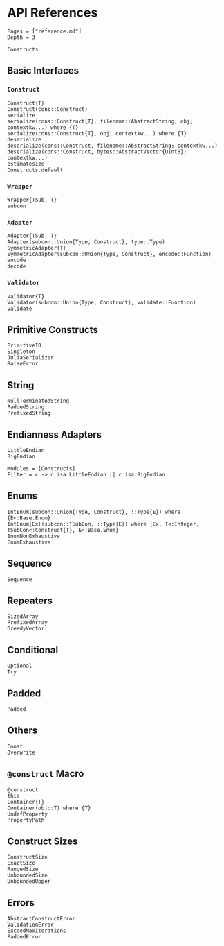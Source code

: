# API References

```@contents
Pages = ["reference.md"]
Depth = 3
```

```@docs
Constructs
```

## Basic Interfaces

### `Construct`

```@docs
Construct{T}
Construct(cons::Construct)
serialize
serialize(cons::Construct{T}, filename::AbstractString, obj; contextkw...) where {T}
serialize(cons::Construct{T}, obj; contextkw...) where {T}
deserialize
deserialize(cons::Construct, filename::AbstractString; contextkw...)
deserialize(cons::Construct, bytes::AbstractVector{UInt8}; contextkw...)
estimatesize
Constructs.default
```

### `Wrapper`

```@docs
Wrapper{TSub, T}
subcon
```

### `Adapter`

```@docs
Adapter{TSub, T}
Adapter(subcon::Union{Type, Construct}, type::Type)
SymmetricAdapter{T}
SymmetricAdapter(subcon::Union{Type, Construct}, encode::Function)
encode
decode
```

### `Validator`

```@docs
Validator{T}
Validator(subcon::Union{Type, Construct}, validate::Function)
validate
```

## Primitive Constructs

```@docs
PrimitiveIO
Singleton
JuliaSerializer
RaiseError
```

## String

```@docs
NullTerminatedString
PaddedString
PrefixedString
```

## Endianness Adapters

```@docs
LittleEndian
BigEndian
```

```@autodocs
Modules = [Constructs]
Filter = c -> c isa LittleEndian || c isa BigEndian
```

## Enums

```@docs
IntEnum(subcon::Union{Type, Construct}, ::Type{E}) where {E<:Base.Enum}
IntEnum{Ex}(subcon::TSubCon, ::Type{E}) where {Ex, T<:Integer, TSubCon<:Construct{T}, E<:Base.Enum}
EnumNonExhaustive
EnumExhaustive
```

## Sequence

```@docs
Sequence
```

## Repeaters

```@docs
SizedArray
PrefixedArray
GreedyVector
```

## Conditional

```@docs
Optional
Try
```

## Padded

```@docs
Padded
```

## Others

```@docs
Const
Overwrite
```

## `@construct` Macro

```@docs
@construct
this
Container{T}
Container(obj::T) where {T}
UndefProperty
PropertyPath
```

## Construct Sizes

```@docs
ConstructSize
ExactSize
RangedSize
UnboundedSize
UnboundedUpper
```

## Errors

```@docs
AbstractConstructError
ValidationError
ExceedMaxIterations
PaddedError
```
